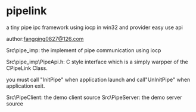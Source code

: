 # pipelink
a tiny pipe ipc framework using  iocp in win32 and provider easy use api

author:fangqing0827@126.com

Src\pipe_imp: 	the implement of pipe communication using iocp

Src\pipe_imp\PipeApi.h:   C style interface  which is a simply warpper of the  CPipeLink Class. 

you must call "InitPipe"  when application launch and call"UnInitPipe" when application exit.
	
Src\PipeClient: the demo client source
Src\PipeServer: the demo server source
